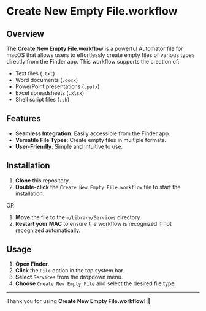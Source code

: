 # Create New Empty File.workflow

## Overview

The **Create New Empty File.workflow** is a powerful Automator file for macOS that allows users to effortlessly create empty files of various types directly from the Finder app. This workflow supports the creation of:

- Text files (`.txt`)
- Word documents (`.docx`)
- PowerPoint presentations (`.pptx`)
- Excel spreadsheets (`.xlsx`)
- Shell script files (`.sh`)

## Features

- **Seamless Integration**: Easily accessible from the Finder app.
- **Versatile File Types**: Create empty files in multiple formats.
- **User-Friendly**: Simple and intuitive to use.

## Installation

1. **Clone** this repository.
2. **Double-click** the `Create New Empty File.workflow` file to start the installation.

OR
1. **Move** the file to the `~/Library/Services` directory.
2. **Restart your MAC** to ensure the workflow is recognized if not recognized automatically.

## Usage

1. **Open Finder**.
2. **Click** the `File` option in the top system bar.
3. **Select** `Services` from the dropdown menu.
4. **Choose** `Create New Empty File` and select the desired file type.

---

Thank you for using **Create New Empty File.workflow**! 🎉
